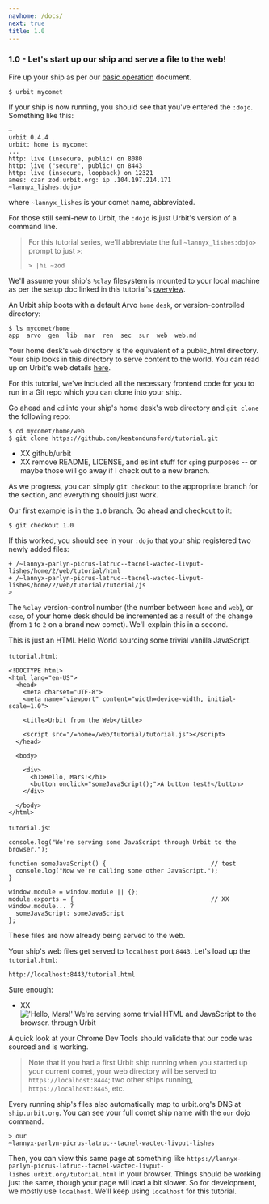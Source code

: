 ```yaml
---
navhome: /docs/
next: true
title: 1.0
---
```


### 1.0 - Let's start up our ship and serve a file to the web!

Fire up your ship as per our [basic operation](https://urbit.org/docs/using/admin/) document.

```
$ urbit mycomet
```

If your ship is now running, you should see that you've entered the `:dojo`. Something like this:

```
~
urbit 0.4.4
urbit: home is mycomet
...
http: live (insecure, public) on 8080
http: live ("secure", public) on 8443
http: live (insecure, loopback) on 12321
ames: czar zod.urbit.org: ip .104.197.214.171
~lannyx_lishes:dojo>
```

where `~lannyx_lishes` is your comet name, abbreviated.

For those still semi-new to Urbit, the `:dojo` is just Urbit's version of a command line.

> For this tutorial series, we'll abbreviate the full `~lannyx_lishes:dojo>` prompt to just `>`:
> ```
> > |hi ~zod
> ```

We'll assume your ship's `%clay` filesystem is mounted to your local machine as per the setup doc linked in this tutorial's [overview](/~~/tutorial/1).

An Urbit ship boots with a default Arvo `home` `desk`, or version-controlled directory:

```
$ ls mycomet/home
app  arvo  gen  lib  mar  ren  sec  sur  web  web.md
```

Your home desk's `web` directory is the equivalent of a public_html directory. Your ship looks in this directory to serve content to the world. You can read up on Urbit's web details [here](https://urbit.org/docs/using/web/).

For this tutorial, we've included all the necessary frontend code for you to run in a Git repo which you can clone into your ship.

Go ahead and `cd` into your ship's home desk's web directory and `git clone` the following repo:

```
$ cd mycomet/home/web
$ git clone https://github.com/keatondunsford/tutorial.git
```
* XX github/urbit
* XX remove README, LICENSE, and eslint stuff for `cp`ing purposes -- or maybe those will go away if I check out to a new branch.

As we progress, you can simply `git checkout` to the appropriate branch for the section, and everything should just work.

Our first example is in the `1.0` branch. Go ahead and checkout to it:

```
$ git checkout 1.0
```

If this worked, you should see in your `:dojo` that your ship registered two newly added files:

```
+ /~lannyx-parlyn-picrus-latruc--tacnel-wactec-livput-lishes/home/2/web/tutorial/html
+ /~lannyx-parlyn-picrus-latruc--tacnel-wactec-livput-lishes/home/2/web/tutorial/tutorial/js
>

```

The `%clay` version-control number (the number between `home` and `web`), or `case`, of your home desk should be incremented as a result of the change (from `1` to `2` on a brand new comet). We'll explain this in a second.

This is just an HTML Hello World sourcing some trivial vanilla JavaScript.

`tutorial.html`:

```
<!DOCTYPE html>
<html lang="en-US">
  <head>
    <meta charset="UTF-8">
    <meta name="viewport" content="width=device-width, initial-scale=1.0">

    <title>Urbit from the Web</title>

    <script src="/=home=/web/tutorial/tutorial.js"></script>
  </head>

  <body>

    <div>
      <h1>Hello, Mars!</h1>
      <button onclick="someJavaScript();">A button test!</button>
    </div>

  </body>
</html>
```

`tutorial.js`:

```
console.log("We're serving some JavaScript through Urbit to the browser.");

function someJavaScript() {                             // test
  console.log("Now we're calling some other JavaScript.");
}

window.module = window.module || {};
module.exports = {                                      // XX window.module... ?
  someJavaScript: someJavaScript
};

```

These files are now already being served to the web.

Your ship's web files get served to `localhost` port `8443`. Let's load up the `tutorial.html`:

```
http://localhost:8443/tutorial.html
```

Sure enough:

* XX
!['Hello, Mars!' We're serving some trivial HTML and JavaScript to the browser. through Urbit](https://placeimg.com/640/480/arch/grayscale)

A quick look at your Chrome Dev Tools should validate that our code was sourced and is working.

> Note that if you had a first Urbit ship running when you started up your current comet, your web directory will be served to `https://localhost:8444`; two other ships running, `https://localhost:8445`, etc.

Every running ship's files also automatically map to urbit.org's DNS at `ship.urbit.org`. You can see your full comet ship name with the `our` dojo command.

```
> our
~lannyx-parlyn-picrus-latruc--tacnel-wactec-livput-lishes

```

Then, you can view this same page at something like `https://lannyx-parlyn-picrus-latruc--tacnel-wactec-livput-lishes.urbit.org/tutorial.html` in your browser. Things should be working just the same, though your page will load a bit slower. So for development, we mostly use `localhost`. We'll keep using `localhost` for this tutorial.
